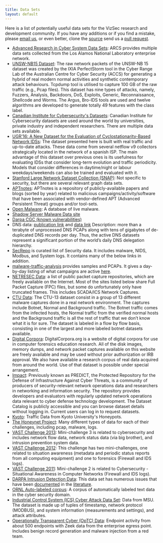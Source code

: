 ```yaml
---
title: Data Sets
layout: default
---
```


Here is a list of potentially useful data sets for the VizSec research and development community. If you have any additions or if you find a mistake, please [email us](info@vizsec.org), or even better, clone the [source](https://github.com/vizsec/vizsec.github.io) send us a [pull request](https://help.github.com/articles/about-pull-requests/).

* [Advanced Research in Cyber System Data Sets](https://csr.lanl.gov/data/): ARCS provides multiple data sets collected from the Los Alamos National Laboratory enterprise network.
* [UNSW-NB15 Dataset](https://www.unsw.adfa.edu.au/unsw-canberra-cyber/cybersecurity/ADFA-NB15-Datasets/): The raw network packets of the UNSW-NB 15 dataset was created by the IXIA PerfectStorm tool in the Cyber Range Lab of the Australian Centre for Cyber Security (ACCS) for generating a hybrid of real modern normal activities and synthetic contemporary attack behaviours. Tcpdump tool is utilised to capture 100 GB of the raw traffic (e.g., Pcap files). This dataset has nine types of attacks, namely, Fuzzers, Analysis, Backdoors, DoS, Exploits, Generic, Reconnaissance, Shellcode and Worms. The Argus, Bro-IDS tools are used and twelve algorithms are developed to generate totally 49 features with the class label.
* [Canadian Institute for Cybersecurity's Datasets](https://www.unb.ca/cic/datasets/index.html): Canadian Institute for Cybersecurity datasets are used around the world by universities, private industry and independent researchers. There are multiple data sets available.
* [UGR'16: A New Dataset for the Evaluation of Cyclostationarity-Based Network IDSs](https://nesg.ugr.es/nesg-ugr16): The dataset presented here is built with real traffic and up-to-date attacks. These data come from several netflow v9 collectors strategically located in the network of a spanish ISP. The main advantage of this dataset over previous ones is its usefulness for evaluating IDSs that consider long-term evolution and traffic periodicity. Models that consider differences in daytime/night or labour weekdays/weekends can also be trained and evaluated with it.
* [Stanford Large Network Dataset Collection (SNAP)](https://snap.stanford.edu/data/index.html): Not specific to security, but there are several relevant graph data sets.
* [APTnotes](https://github.com/aptnotes/data): APTnotes is a repository of publicly-available papers and blogs (sorted by year) related to malicious campaigns/activity/software that have been associated with vendor-defined APT (Advanced Persistent Threat) groups and/or tool-sets.
* [Open Malware](http://www.offensivecomputing.net/): A database of live malware.
* [Shadow Server Malware Data site](https://www.shadowserver.org/wiki/)
* [Darpa CGC (known vulnerabilities)](https://github.com/CyberGrandChallenge/samples)
* DNS data: [publication link](http://link.springer.com/chapter/10.1007/978-3-319-45719-2_9/fulltext.html) and [data link](https://www.activednsproject.org/) Description: more than a terabyte of unprocessed DNS PCAPs along with tens of gigabytes of de-duplicated DNS records per day. Thus, the active DNS datasets represent a significant portion of the world’s daily DNS delegation hierarchy.
* [SecRepo](http://www.secrepo.com/) is curated list of Security data. It includes malware, NIDS,  Modbus, and System logs. It contains many of the below links in addition.
* [malware-traffic-analysis](http://www.malware-traffic-analysis.net/) provides samples and PCAPs.  It gives a day-by-day listing of what campaigns are active [here](http://www.malware-traffic-analysis.net/2016/index.html).
* [NETRESEC Data](http://www.netresec.com/?page=PcapFiles): a list of public packet capture repositories, which are freely available on the Internet. Most of the sites listed below share Full Packet Capture (FPC) files, but some do unfortunately only have truncated frames. This includes SCADA/ICS Network Captures.
* [CTU Data](https://stratosphereips.org/category/dataset.html): The CTU-13 dataset consist in a group of 13 different malware captures done in a real network environment. The captures include Botnet, Normal and Background traffic. The Botnet traffic comes from the infected hosts, the Normal traffic from the verified normal hosts and the Background traffic is all the rest of traffic that we don’t know what it is for sure. The dataset is labeled in a flow by flow basis, consisting in one of the largest and more labeled botnet datasets available.
* [Digital Corpora](http://digitalcorpora.org/): DigitalCorpora.org is a website of digital corpora for use in computer forensics education research. All of the disk images, memory dumps, and network packet captures available on this website are freely available and may be used without prior authorization or IRB approval. We also have available a research corpus of real data acquired from around the world. Use of that dataset is possible under special arrangement.
* [Impact](http://www.impactcybertrust.org): Previously known as PREDICT, the Protected Repository for the Defense of Infrastructure Against Cyber Threats, is a community of producers of security-relevant network operations data and researchers in networking and information security. The repository provides developers and evaluators with regularly updated network operations data relevant to cyber defense technology development. The Dataset Catalog is publicly accessible and you can browse dataset details without logging in. Current users can log in to request datasets.
* [Kyoto](http://www.takakura.com/Kyoto_data/): Traffic Data from Kyoto University's Honeypots.
* [The Honeynet Project](http://honeynet.org/challenges): Many different types of data for each of their challenges, including pcap, malware, logs.
* [VAST Challenge 2013](http://vacommunity.org/VAST+Challenge+2013): Mini-challenge 3 is related to cybersecurity and includes network flow data, network status data (via big brother), and intrusion prevention system data.
* [VAST Challenge 2012](http://vacommunity.org/VAST+Challenge+2012): This challenge has two mini-challenges, one related to situation awareness (metadata and periodic status reports from all computing equipment) and one to forensics (Firewall and IDS logs).
* [VAST Challenge 2011](http://hcil2.cs.umd.edu/newvarepository/benchmarks.php#VAST2011http://hcil2.cs.umd.edu/newvarepository/VAST%20Challenge%202011/challenges/MC2%20-%20Computer%20Networking%20Operations/): Mini-challenge 2 is related to Cybersecurity -  Situational Awareness in Computer Networks (Firewall and IDS logs).
* [DARPA Intrusion Detection Data](http://www.ll.mit.edu/mission/communications/cyber/CSTcorpora/ideval/data/): This data set has numerous issues that have been [documented](http://www.kdnuggets.com/news/2007/n18/4i.html) in the [literature](https://www.cs.nmt.edu/~infosec/Critique%20on%20Testing%20IDS.pdf).
* [ORNL Auto-labeled corpus](https://github.com/stucco/auto-labeled-corpus): A corpus of automatically labeled text data in the cyber security domain.
* [Industrial Control System (ICS) Cyber Attack Data Set](http://www.ece.msstate.edu/wiki/index.php/ICS_Attack_Dataset): Data from MSU. The dataset is made up of tuples of timestamp, network protocol (MODBUS), and system information (measurements and settings), and attack attributes.
* [Operationally Transparent Cyber (OpTC) Data](https://github.com/FiveDirections/OpTC-data): Endpoint activity from about 500 endpoints with Zeek data from the enterprise egress point. Includes benign record generation and malware injection from a red team.
